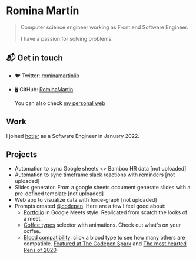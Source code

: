 # Romina Martín

> Computer science engineer working as Front end Software Engineer.
> 
> I have a passion for solving problems.

## 📬 Get in touch

- 🐦 Twitter: [rominamartinlib](https://twitter.com/rominamartinlib)
- 🖥 GitHub: [RominaMartin](https://github.com/RominaMartin)

  You can also check [my personal web](https://rominamartin.github.io/)

## Work

I joined [hotjar](https://www.hotjar.com/) as a Software Engineer in January 2022.

## Projects
-   Automation to sync Google sheets <> Bamboo HR data [not uploaded]
-   Automation to sync timeframe slack reactions with reminders [not uploaded]
-   Slides generator. From a google sheets document generate slides with a pre-defined template [not uploaded]
-   Web app to visualize data with force-graph [not uploaded]
-   Prompts created [@codepen](http://codepen.io/rominamartin). Here are a few I feel good about:
	- [Portfolio](https://codepen.io/RominaMartin/full/NWGyqWw) in Google Meets style. Replicated from scatch the looks of a meet.
	- [Coffee types](https://codepen.io/RominaMartin/full/KKgQmEW) selector with animations. Check out what's on your coffee.
	- [Blood compatibility](https://codepen.io/RominaMartin/full/OJVdvRm): click a blood type to see how many others are compatible. [Featured at The Codepen Spark](https://codepen.io/spark/178) and [The most hearted Pens of 2020](https://codepen.io/2020/popular/pens/2)
